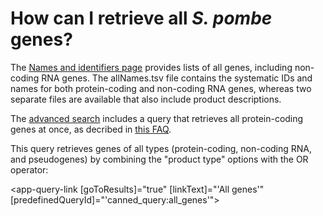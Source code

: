 # How can I retrieve all *S. pombe* genes?
<!-- pombase_categories: Genome statistics and lists,Finding data -->

The [Names and identifiers page](/downloads/names-and-identifiers)
provides lists of all genes, including non-coding RNA genes. The
allNames.tsv file contains the systematic IDs and names for both
protein-coding and non-coding RNA genes, whereas two separate files
are available that also include product descriptions.

The [advanced search](/query) includes a query that retrieves all
protein-coding genes at once, as decribed in 
[this FAQ](/faq/how-can-i-retrieve-all-s.-pombe-protein-coding-genes).

This query retrieves genes of all types (protein-coding, non-coding
RNA, and pseudogenes) by combining the "product type" options with the
OR operator:

<app-query-link [goToResults]="true" [linkText]="'All genes'" [predefinedQueryId]="'canned_query:all_genes'"></app-query-link>

